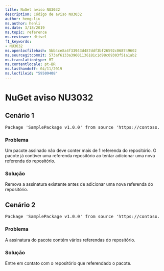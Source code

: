 ```yaml
---
title: NuGet aviso NU3032
description: Código de aviso NU3032
author: heng-liu
ms.author: henli
ms.date: 3/18/2019
ms.topic: reference
ms.reviewer: dtivel
f1_keywords:
- NU3032
ms.openlocfilehash: 5bb4ce8a4f33943d487ddf3bf26592c068749602
ms.sourcegitcommit: 573af6133a39601136181c1d98c09303f51a1ab2
ms.translationtype: MT
ms.contentlocale: pt-BR
ms.lasthandoff: 04/11/2019
ms.locfileid: "59509408"
---
```

# <a name="nuget-warning-nu3032"></a>NuGet aviso NU3032

## <a name="scenario-1"></a>Cenário 1

<pre>Package 'SamplePackage v1.0.0' from source 'https://contoso.com/index.json': The package already contains a repository countersignature. Please remove the existing signature before adding a new repository countersignature.</pre>

### <a name="issue"></a>Problema

Um pacote assinado não deve conter mais de 1 referenda do repositório. O pacote já contiver uma referenda repositório ao tentar adicionar uma nova referenda do repositório.


### <a name="solution"></a>Solução

Remova a assinatura existente antes de adicionar uma nova referenda do repositório.



## <a name="scenario-2"></a>Cenário 2

<pre>Package 'SamplePackage v1.0.0' from source 'https://contoso.com/index.json': The package signature contains multiple repository countersignatures.</pre>

### <a name="issue"></a>Problema

A assinatura do pacote contém vários referendas do repositório.


### <a name="solution"></a>Solução

Entre em contato com o repositório que referendado o pacote.
